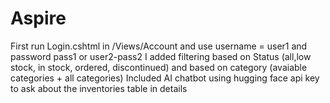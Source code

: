 # Aspire

First run Login.cshtml in /Views/Account and use username = user1 and password pass1 or user2-pass2
I added filtering based on Status (all,low stock, in stock, ordered, discontinued) and based on category (avaiable categories + all categories)
Included AI chatbot using hugging face api key to ask about the inventories table in details
